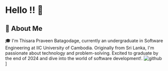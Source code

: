 # Hello !! 👋

## 🚀 About Me

🎓 I'm Thisara Praveen Batagodage, currently an undergraduate in Software Engineering at IIC University of Cambodia. Originally from Sri Lanka, I'm passionate about technology and problem-solving. Excited to graduate by the end of 2024 and dive into the world of software development!.
![github](https://img.shields.io/badge/GitHub-000000?style=for-the-badge&logo=GitHub&logoColor=white)]
